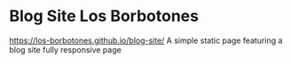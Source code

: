 # Blog Site Los Borbotones
https://los-borbotones.github.io/blog-site/
A simple static page featuring a blog site fully responsive page
